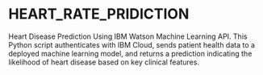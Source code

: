 # HEART_RATE_PRIDICTION

Heart Disease Prediction Using IBM Watson Machine Learning API.
This Python script authenticates with IBM Cloud, sends patient health data to a deployed machine learning model, and returns a prediction indicating the likelihood of heart disease based on key clinical features.
